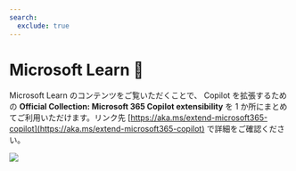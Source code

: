```yaml
---
search:
  exclude: true
---
```

# Microsoft Learn 📖

Microsoft Learn のコンテンツをご覧いただくことで、 Copilot を拡張するための **Official Collection: Microsoft 365 Copilot extensibility** を 1 か所にまとめてご利用いただけます。リンク先 [https://aka.ms/extend-microsoft365-copilot](https://aka.ms/extend-microsoft365-copilot) で詳細をご確認ください。

<img src="https://m365-visitor-stats.azurewebsites.net/copilot-camp/mslearn" />